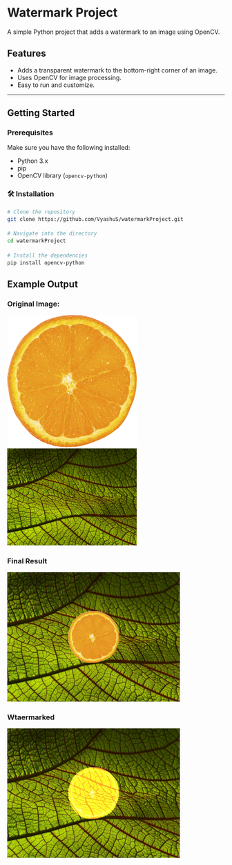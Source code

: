 #  Watermark Project

A simple Python project that adds a watermark to an image using OpenCV.

## Features

- Adds a transparent watermark to the bottom-right corner of an image.
- Uses OpenCV for image processing.
- Easy to run and customize.

---

## Getting Started

### Prerequisites

Make sure you have the following installed:

- Python 3.x
- pip
- OpenCV library (`opencv-python`)

### 🛠️ Installation

```bash
# Clone the repository
git clone https://github.com/VyashuS/watermarkProject.git

# Navigate into the directory
cd watermarkProject

# Install the dependencies
pip install opencv-python
```



## Example Output

### Original Image:
<img src="logo.png" alt="Logo" width="300"/>
<img src="leaves.jpg" alt="background" width="300"/>

### Final Result
<img src="final.jpg" alt="Logo" width="400"/>

### Wtaermarked
<img src="watermarked.jpg" alt="Logo" width="400"/>
